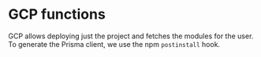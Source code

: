 # GCP functions

GCP allows deploying just the project and fetches the modules for the user. To generate the Prisma client, we use the npm `postinstall` hook.
